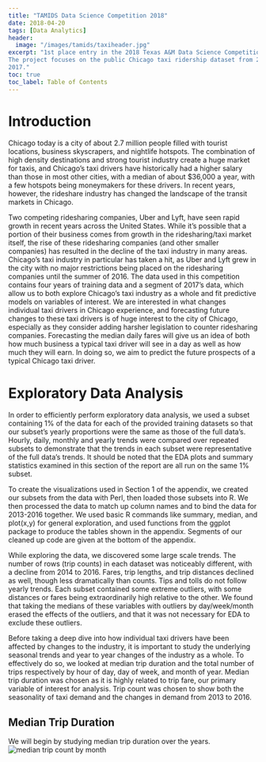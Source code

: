```yaml
---
title: "TAMIDS Data Science Competition 2018"
date: 2018-04-20
tags: [Data Analytics]
header:
  image: "/images/tamids/taxiheader.jpg"
excerpt: "1st place entry in the 2018 Texas A&M Data Science Competition.
The project focuses on the public Chicago taxi ridership dataset from 2013 through
2017."
toc: true
toc_label: Table of Contents
---
```


# Introduction
Chicago today is a city of about 2.7 million people filled with tourist locations, business skyscrapers, and nightlife hotspots. The combination of high density destinations and strong tourist industry create a huge market for taxis, and Chicago’s taxi drivers have historically had a higher salary than those in most other cities, with a median of about $36,000 a year, with a few hotspots being moneymakers for these drivers. In recent years, however, the rideshare industry has changed the landscape of the transit markets in Chicago.  

Two competing ridesharing companies, Uber and Lyft, have seen rapid growth in recent years across the United States. While it’s possible that a portion of their business comes from growth in the ridesharing/taxi market itself, the rise of these ridesharing companies (and other smaller companies) has resulted in the decline of the taxi industry in many areas. Chicago’s taxi industry
in particular has taken a hit, as Uber and Lyft grew in the city with no major restrictions being placed on the ridesharing companies until the summer of 2016. The data used in this competition contains four years of training data and a segment of 2017’s data, which allow us to both explore Chicago’s taxi industry as a whole and fit predictive models on variables of interest. We are interested in what changes individual taxi drivers in Chicago experience, and forecasting future changes to these taxi drivers is of huge interest to the city of Chicago, especially as they consider adding harsher legislation to counter ridesharing companies. Forecasting the median daily fares will give us an idea of both how much business a typical taxi driver will see in a day as well as how much they will earn. In doing so, we aim to predict the future prospects of a typical Chicago taxi driver.

# Exploratory Data Analysis
In order to efficiently perform exploratory data analysis, we used a subset containing 1% of the data for each of the provided training datasets so that our subset’s yearly proportions were the same as those of the full data’s. Hourly, daily, monthly and yearly trends were compared over repeated subsets to demonstrate that the trends in each subset were representative of the full data’s trends. It should be noted that the EDA plots and summary statistics examined in this section of the report are all run on the same 1% subset.  

To create the visualizations used in Section 1 of the appendix, we created our subsets from the data with Perl, then loaded those subsets into R. We then processed the data to match up column names and to bind the data for 2013-2016 together. We used basic R commands like summary, median, and plot(x,y) for general exploration, and used functions from the ggplot package to produce the tables shown in the appendix. Segments of our cleaned up code are given at the bottom of the appendix.  

While exploring the data, we discovered some large scale trends. The number of rows (trip counts) in each dataset was noticeably different, with a decline from 2014 to 2016. Fares, trip lengths, and trip distances declined as well, though less dramatically than counts. Tips and tolls do not follow yearly trends. Each subset contained some extreme outliers, with some distances or fares being extraordinarily high relative to the other. We found that taking the medians of these variables with outliers by day/week/month erased the effects of the outliers, and that it was not necessary for EDA to exclude these outliers.  

Before taking a deep dive into how individual taxi drivers have been affected by changes to the industry, it is important to study the underlying seasonal trends and year to year changes of the industry as a whole. To effectively do so, we looked at median trip duration and the total number of trips respectively by hour of day, day of week, and month of year. Median trip duration was chosen as it is highly related to trip fare, our primary variable of interest for analysis. Trip count was chosen to show both the seasonality of taxi demand and the changes in demand from 2013 to 2016.  

## Median Trip Duration
We will begin by studying median trip duration over the years.  
<img src="{{ site.url }}{{ site.baseurl }}/images/tamids/TripCountMonth.jpg" alt="median trip count by month">
